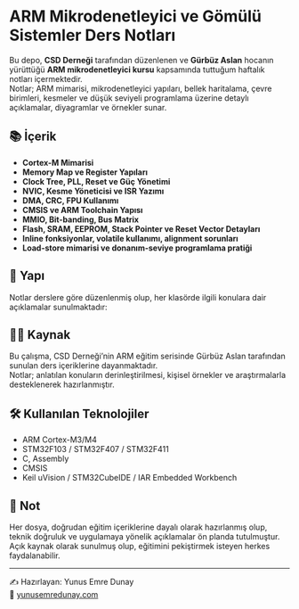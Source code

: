 # ARM Mikrodenetleyici ve Gömülü Sistemler Ders Notları

Bu depo, **CSD Derneği** tarafından düzenlenen ve **Gürbüz Aslan** hocanın yürüttüğü **ARM mikrodenetleyici kursu** kapsamında tuttuğum haftalık notları içermektedir.  
Notlar; ARM mimarisi, mikrodenetleyici yapıları, bellek haritalama, çevre birimleri, kesmeler ve düşük seviyeli programlama üzerine detaylı açıklamalar, diyagramlar ve örnekler sunar.

## 📚 İçerik

- **Cortex-M Mimarisi**  
- **Memory Map ve Register Yapıları**  
- **Clock Tree, PLL, Reset ve Güç Yönetimi**  
- **NVIC, Kesme Yöneticisi ve ISR Yazımı**  
- **DMA, CRC, FPU Kullanımı**  
- **CMSIS ve ARM Toolchain Yapısı**  
- **MMIO, Bit-banding, Bus Matrix**  
- **Flash, SRAM, EEPROM, Stack Pointer ve Reset Vector Detayları**  
- **Inline fonksiyonlar, volatile kullanımı, alignment sorunları**  
- **Load-store mimarisi ve donanım-seviye programlama pratiği**

## 📁 Yapı

Notlar derslere göre düzenlenmiş olup, her klasörde ilgili konulara dair açıklamalar  sunulmaktadır:

## 👨‍🏫 Kaynak

Bu çalışma, CSD Derneği’nin ARM eğitim serisinde Gürbüz Aslan tarafından sunulan ders içeriklerine dayanmaktadır.  
Notlar; anlatılan konuların derinleştirilmesi, kişisel örnekler ve araştırmalarla desteklenerek hazırlanmıştır.

## 🛠️ Kullanılan Teknolojiler

- ARM Cortex-M3/M4
- STM32F103 / STM32F407 / STM32F411
- C, Assembly
- CMSIS
- Keil uVision / STM32CubeIDE / IAR Embedded Workbench

## 📌 Not

Her dosya, doğrudan eğitim içeriklerine dayalı olarak hazırlanmış olup, teknik doğruluk ve uygulamaya yönelik açıklamalar ön planda tutulmuştur. Açık kaynak olarak sunulmuş olup, eğitimini pekiştirmek isteyen herkes faydalanabilir.

------------------------------------------------------

✍️ Hazırlayan: Yunus Emre Dunay  
🔗 [yunusemredunay.com](https://yunusemredunay.com/embedded.html)
